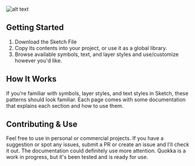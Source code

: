 ![alt text](https://i.imgur.com/HETSlIS.png "banner")

## Getting Started
1) Download the Sketch File
2) Copy its contents into your project, or use it as a global library.
3) Browse available symbols, text, and layer styles and use/customize however you'd like.

## How It Works
If you're familiar with symbols, layer styles, and text styles in Sketch, these patterns should look familiar. Each page comes with some documentation that explains each section and how to use them.

## Contributing & Use
Feel free to use in personal or commercial projects. If you have a suggestion or spot any issues, submit a PR or create an issue and I'll check it out. The documentation could definitely use more attention. Quokka is a work in progress, but it's been tested and is ready for use.